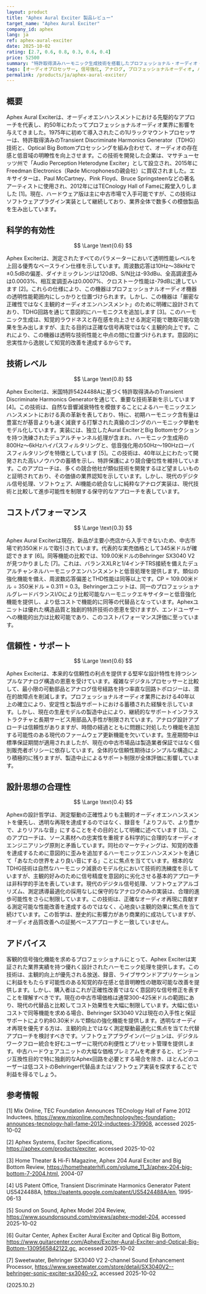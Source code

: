 ```yaml
---
layout: product
title: "Aphex Aural Exciter 製品レビュー"
target_name: "Aphex Aural Exciter"
company_id: aphex
lang: ja
ref: aphex-aural-exciter
date: 2025-10-02
rating: [2.7, 0.6, 0.8, 0.3, 0.6, 0.4]
price: 52500
summary: "特許取得済みハーモニック生成技術を搭載したプロフェッショナル・オーディオ・エンハンスメント・プロセッサー。正確性よりも主観的音質向上を目的として設計された製品"
tags: [オーディオプロセッサー, 信号強化, アナログ, プロフェッショナルオーディオ, ハーモニックエキサイター]
permalink: /products/ja/aphex-aural-exciter/
---
```


## 概要

Aphex Aural Exciterは、オーディオエンハンスメントにおける先駆的なアプローチを代表し、約50年にわたってプロフェッショナルオーディオ業界に影響を与えてきました。1975年に初めて導入されたこの1Uラックマウントプロセッサーは、特許取得済みのTransient Discriminate Harmonics Generator（TDHG）技術と、Optical Big Bottomプロセッシングを組み合わせて、オーディオの存在感と低音域の明瞭性を向上させます。この技術を開発した企業は、マサチューセッツ州で「Audio Perception Heterodyne Exciter」として設立され、2015年にFreedman Electronics（Røde Microphonesの親会社）に買収されました。エキサイターは、Paul McCartney、Pink Floyd、Bruce Springsteenなどの著名アーティストに使用され、2012年にはTECnology Hall of Fameに殿堂入りしました [1]。現在、ハードウェア版は主に中古市場で入手可能ですが、この技術はソフトウェアプラグイン実装として継続しており、業界全体で数多くの模倣製品を生み出しています。

## 科学的有効性

$$ \Large \text{0.6} $$

Aphex Exciterは、測定されたすべてのパラメーターにおいて透明性能レベルを上回る優秀なベースライン仕様を示しています。周波数応答は10Hz～38kHzで±0.5dBの偏差、ダイナミックレンジは120dB、S/N比は-93dBu、全高調波歪みは0.0003%、相互変調歪みは0.0007%、クロストーク性能は-79dBに達しています [2]。これらの仕様により、この機器はプロフェッショナルオーディオ機器の透明性能範囲内にしっかりと位置づけられます。しかし、この機器は「厳密な正確性ではなく主観的オーディオエンハンスメント」のために明確に設計されており、TDHG回路を通じて意図的にハーモニクスを追加します [3]。このハーモニック生成は、知覚的ラウドネスと存在感を向上させる測定可能で聴取可能な効果を生み出しますが、主たる目的は正確な信号再現ではなく主観的向上です。これにより、この機器は透明な技術性能と中点の間に位置づけられます。意図的に忠実性から逸脱して知覚的改善を達成するからです。

## 技術レベル

$$ \Large \text{0.8} $$

Aphex Exciterは、米国特許5424488Aに基づく特許取得済みのTransient Discriminate Harmonics Generatorを通じて、重要な技術革新を示しています [4]。この技術は、自然な音響減衰特性を模倣することによるハーモニックエンハンスメントにおける真の革新を表しており、特に、初期ハーモニック含有量は豊富だが基音よりも速く減衰する打撃された真鍮のゴングのハーモニック挙動をモデル化しています。実装には、独立したAural ExciterとBig Bottomセクションを持つ洗練されたデュアルチャンネル処理が含まれ、ハーモニック生成用の800Hz～6kHzハイパスフィルタリングと、低音強化用の50Hz～190Hzローパスフィルタリングを特徴としています [5]。この技術は、40年以上にわたって開発された高いノウハウの蓄積を示し、特許保護により競合優位性を維持しています。このアプローチは、多くの競合他社が類似技術を開発するほど望ましいものと証明されており、その価値の業界認知を示しています。しかし、現代のデジタル信号処理、ソフトウェア、AI機能の統合なしに純粋なアナログ実装は、現代技術と比較して進歩可能性を制限する保守的なアプローチを表しています。

## コストパフォーマンス

$$ \Large \text{0.3} $$

Aphex Aural Exciterは現在、新品が主要小売店から入手できないため、中古市場で約350米ドルで取引されています。代表的な実売価格として345米ドルが確認できます [6]。同等機能の比較では、109.00米ドルのBehringer SX3040 V2が見つかりました [7]。これは、バランスXLRと1/4インチTRS接続を備えたデュアルチャンネルハーモニックエンハンスメントと低音処理を提供します。類似の強化機能を備え、周波数応答偏差とTHD性能は同等以上です。CP = 109.00米ドル ÷ 350米ドル = 0.311 = 0.3。Behringerユニットは、同一のプロフェッショナルグレードバランスI/Oにより比較可能なハーモニックエキサイターと低音強化機能を提供し、より低コストで機能的に同等の代替品となっています。Aphexユニットは優れた構造品質と独創的特許技術の恩恵を受けますが、エンドユーザーへの機能的出力は比較可能であり、このコストパフォーマンス評価に至っています。

## 信頼性・サポート

$$ \Large \text{0.6} $$

Aphex Exciterは、本来的な信頼性の利点を提供する堅牢な設計特性を持つシンプルなアナログ構造の恩恵を受けています。複雑なデジタルプロセッサーと比較して、最小限の可動部品とアナログ信号経路を持つ率直な回路トポロジーは、潜在的故障点を削減します。プロフェッショナルオーディオ業界における40年以上の確立により、安定性と製品サポートにおける蓄積された経験を示しています。しかし、現在の生産モデルの製造中止により、継続的なサポートインフラストラクチャと長期サービス用部品入手性が制限されています。アナログ設計アプローチは信頼性がありますが、時間の経過とともに問題に対処したり機能を追加する可能性のある現代のファームウェア更新機能を欠いています。生産期間中は標準保証期間が適用されましたが、現在の中古市場品は製造業者保証ではなく個別販売者ポリシーに依存しています。全体的な信頼性期待はシンプルな構造により積極的に残りますが、製造中止によるサポート制限が全体評価に影響しています。

## 設計思想の合理性

$$ \Large \text{0.4} $$

Aphexの設計哲学は、測定駆動の正確性よりも主観的オーディオエンハンスメントを優先し、透明な再現を達成するのではなく、録音を「よりフルで、より豊かで、よりリアルな音」にすることをその目的として明確に述べています [3]。このアプローチは、ソース素材への忠実性を重視する科学的に合理的なオーディオエンジニアリング原則と矛盾しています。同社のマーケティングは、知覚的改善を達成するために意図的に歪みを追加するハーモニックエンハンスメントを通じて「あなたの世界をより良い音にする」ことに焦点を当てています。根本的なTDHG技術は自然なハーモニック減衰のモデル化において技術的洗練度を示していますが、主観的好みのために信号精度を意図的に劣化させる基本的アプローチは非科学的手法を表しています。現代のデジタル信号処理、ソフトウェアアルゴリズム、測定誘導最適化の採用なしに保守的なアナログのみの実装は、合理的進歩可能性をさらに制限しています。この技術は、正確なオーディオ再現に貢献する測定可能な性能改善を達成するのではなく、心地良い主観的効果に焦点を当て続けています。この哲学は、歴史的に影響力があり商業的に成功していますが、オーディオ品質改善への証拠ベースアプローチと一致していません。

## アドバイス

客観的信号強化機能を求めるプロフェッショナルにとって、Aphex Exciterは実証された業界実績を持つ優れく設計されたハーモニック処理を提供します。この技術は、主観的向上が優先される放送、録音、ライブサウンドアプリケーションに利益をもたらす可能性のある知覚的存在感と低音明瞭性の聴取可能な改善を提供します。しかし、購入者はこれが正確性改善ではなく意図的な信号修正を表すことを理解すべきです。現在の中古市場価格は通常300-425米ドルの範囲にあり、現代の代替品と比較してコスト効果性を大幅に制限しています。大幅に低いコストで同等機能を求める場合、Behringer SX3040 V2は現在の入手性と保証サポートにより約80.30米ドルで類似の強化機能を提供します。透明なオーディオ再現を優先する方は、主観的向上ではなく測定駆動最適化に焦点を当てた代替アプローチを検討すべきです。ソフトウェアプラグインバージョンは、デジタルワークフロー統合を好むユーザーに現代の利便性とプリセット管理を提供します。中古ハードウェアユニットの大幅な価格プレミアムを考慮すると、ビンテージ互換性目的で特に独創的なAphex回路を必要とする場合を除き、ほとんどのユーザーは低コストのBehringer代替品またはソフトウェア実装を探求することで利益を得るでしょう。

## 参考情報

[1] Mix Online, TEC Foundation Announces TECnology Hall of Fame 2012 Inductees, https://www.mixonline.com/technology/tec-foundation-announces-tecnology-hall-fame-2012-inductees-379908, accessed 2025-10-02

[2] Aphex Systems, Exciter Specifications, https://aphex.com/products/exciter, accessed 2025-10-02

[3] Home Theater & Hi-Fi Magazine, Aphex 204 Aural Exciter and Big Bottom Review, https://hometheaterhifi.com/volume_11_3/aphex-204-big-bottom-7-2004.html, 2004-07

[4] US Patent Office, Transient Discriminate Harmonics Generator Patent US5424488A, https://patents.google.com/patent/US5424488A/en, 1995-06-13

[5] Sound on Sound, Aphex Model 204 Review, https://www.soundonsound.com/reviews/aphex-model-204, accessed 2025-10-02

[6] Guitar Center, Aphex Exciter Aural Exciter and Optical Big Bottom, https://www.guitarcenter.com/Aphex/Exciter-Aural-Exciter-and-Optical-Big-Bottom-1309565842122.gc, accessed 2025-10-02

[7] Sweetwater, Behringer SX3040 V2 2-channel Sound Enhancement Processor, https://www.sweetwater.com/store/detail/SX3040V2--behringer-sonic-exciter-sx3040-v2, accessed 2025-10-02

(2025.10.2)